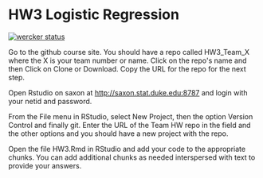 # HW3 Logistic Regression

[![wercker status](https://app.wercker.com/status/7a99034acc950e922e5ea9f282d786f0/s/master "wercker status")](https://app.wercker.com/project/byKey/7a99034acc950e922e5ea9f282d786f0)

Go to the github course site. You should have a repo called HW3_Team_X where the X is your team number or name. Click on the repo's name and then Click on Clone or Download. Copy the URL for the repo for the next step.

Open Rstudio on saxon at http://saxon.stat.duke.edu:8787 and login with your netid and password.

From the File menu in RStudio, select New Project, then the option Version Control and finally git. Enter the URL of the Team HW repo in the field and the other options and you should have a new project with the repo.

Open the file HW3.Rmd in RStudio and add your code to the appropriate chunks. You can add additional chunks as needed interspersed with text to provide your answers.
